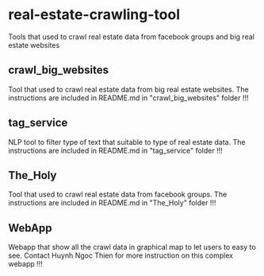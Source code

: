 # real-estate-crawling-tool
Tools that used to crawl real estate data from facebook groups and big real estate websites

## crawl_big_websites

Tool that used to crawl real estate data from big real estate websites. The instructions are included in README.md in "crawl_big_websites" folder !!!

## tag_service

NLP tool to filter type of text that suitable to type of real estate data. The instructions are included in README.md in "tag_service" folder !!!

## The_Holy

Tool that used to crawl real estate data from facebook groups. The instructions are included in README.md in "The_Holy" folder !!!

## WebApp

Webapp that show all the crawl data in graphical map to let users to easy to see. Contact Huynh Ngoc Thien for more instruction on this complex webapp !!!
